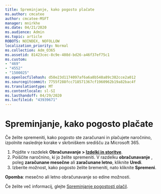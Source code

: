 ```yaml
---
title: Spreminjanje, kako pogosto plačate
ms.author: cmcatee
author: cmcatee-MSFT
manager: mnirkhe
ms.date: 04/21/2020
ms.audience: Admin
ms.topic: article
ROBOTS: NOINDEX, NOFOLLOW
localization_priority: Normal
ms.collection: Adm_O365
ms.assetid: 81423cec-8c9e-408d-bd26-a46f37ef75c1
ms.custom:
- "469"
- "4552"
- "1500025"
ms.openlocfilehash: d58e23d1174097af6a6a8b548a89c382cce2a012
ms.sourcegitcommit: 7755f288fcc718571367cf1960962b19a82bac4f
ms.translationtype: MT
ms.contentlocale: sl-SI
ms.lasthandoff: 04/29/2020
ms.locfileid: "43939671"
---
```

# <a name="change-how-often-you-pay"></a>Spreminjanje, kako pogosto plačate

Če želite spremeniti, kako pogosto ste zaračunani in plačujete naročnino, izpolnite naslednje korake v skrbniškem središču za Microsoft 365. 
1. Pojdite v razdelek **Obračunavanje > [Izdelki in storitve](https://go.microsoft.com/fwlink/p/?linkid=842054)**.
2. Poiščite naročnino, ki jo želite spremeniti. V razdelku **obračunavanje** , poleg **zaračunane mesečne** ali **zaračunane letno**, kliknite **Uredi**. 
3. Izberite možnost, kako pogosto želite bremeniti, nato kliknite **Spremeni**.

**Opomba**: mesečno ali letno obračunavanje so edine možnosti.

Če želite več informacij, glejte [Spreminjanje pogostosti plačil](https://docs.microsoft.com/microsoft-365/commerce/billing-and-payments/change-payment-frequency?view=o365-worldwide).
